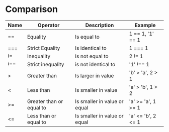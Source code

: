 # Comparison

| Name | Operator                 | Description                  | Example            |
| ---- | ------------------------ | ---------------------------- | ------------------ |
| ==   | Equality                 | Is equal to                  | 1 == 1, '1' == 1   |
| ===  | Strict Equality          | Is identical to              | 1 === 1            |
| !=   | Inequality               | Is not equal to              | 2 != 1             |
| !==  | Strict inequality        | is not identical to          | '1' !== 1          |
| >    | Greater than             | Is larger in value           | 'b' > 'a', 2 > 1   |
| <    | Less than                | Is smaller in value          | 'a' > 'b', 1 > 2   |
| >=   | Greater than or equal to | Is smaller in value or equal | 'a' >= 'a', 1 >= 1 |
| <=   | Less than or equal to    | Is smaller in value or equal | 'a' <= 'b', 2 <= 1 |

